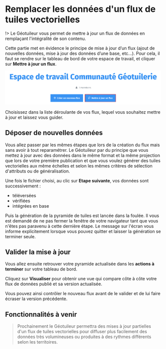 # Remplacer les données d'un flux de tuiles vectorielles

!> Le Géotuileur vous permet de mettre à jour un flux de données en remplaçant l'intégralité de son contenu.

Cette partie met en évidence le principe de mise à jour d’un flux (ajout de nouvelles données, mise à jour des données d’une base, etc...). Pour cela, il faut se rendre sur le tableau de bord de votre espace de travail, et cliquer sur **Mettre à jour un flux**.

![Mettre à jour un flux](./img/replace-data/mettre-a-jour.png)

Choisissez dans la liste déroulante de vos flux, lequel vous souhaitez mettre à jour et laissez vous guider.

## Déposer de nouvelles données

Vous allez passer par les mêmes étapes que lors de la création du flux mais sans avoir à tout reparamétrer. Le Géotuileur par du principe que vous mettez à jour avec des données dans le même format et la même projection que lors de votre première publication et que vous voulez générer des tuiles vectorielles aux même échelles et selon les mêmes critères de sélection d'attributs ou de généralisation.

Une fois le fichier choisi, au clic sur **Etape suivante**, vos données sont successivement :

- téléversées
- vérifiées
- intégrées en base

Puis la génération de la pyramide de tuiles est lancée dans la foulée. Il vous est demandé de ne pas fermer la fenêtre de votre navigateur tant que vous n'êtes pas paravenu à cette dernière étape. Le message sur l'écran vous informe explicitement lorsque vous pouvez quitter et laisser la génération se terminer seule.

## Valider la mise à jour

Vous allez ensuite retrouver votre pyramide actualisée dans les **actions à terminer** sur votre tableau de bord.

Cliquez sur **Visualiser** pour obtenir une vue qui compare côte à côte votre flux de données publié et sa version actualisée.

Vous pouvez ainsi contrôler le nouveau flux avant de le valider et de lui faire écraser la version précédente.

## Fonctionnalités à venir

> Prochainement le Géotuileur permettra des mises à jour partielles d'un flux de tuiles vectorielles pour diffuser plus facilement des données très volumineuses ou produites à des rythmes différents selon les territoires.

